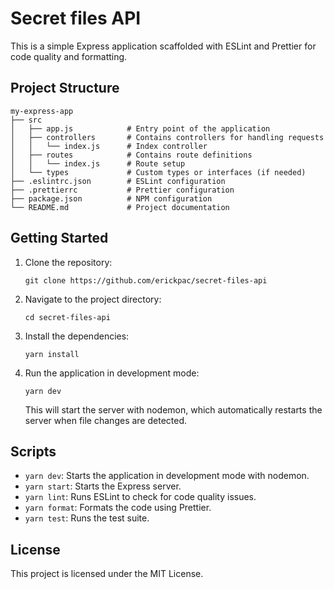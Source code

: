 # Secret files API

This is a simple Express application scaffolded with ESLint and Prettier for code quality and formatting.

## Project Structure

```
my-express-app
├── src
│   ├── app.js            # Entry point of the application
│   ├── controllers       # Contains controllers for handling requests
│   │   └── index.js      # Index controller
│   ├── routes            # Contains route definitions
│   │   └── index.js      # Route setup
│   └── types             # Custom types or interfaces (if needed)
├── .eslintrc.json        # ESLint configuration
├── .prettierrc           # Prettier configuration
├── package.json          # NPM configuration
└── README.md             # Project documentation
```

## Getting Started

1. Clone the repository:

   ```
   git clone https://github.com/erickpac/secret-files-api
   ```

2. Navigate to the project directory:

   ```
   cd secret-files-api
   ```

3. Install the dependencies:

   ```
   yarn install
   ```

4. Run the application in development mode:

   ```
   yarn dev
   ```

   This will start the server with nodemon, which automatically restarts the server when file changes are detected.

## Scripts

- `yarn dev`: Starts the application in development mode with nodemon.
- `yarn start`: Starts the Express server.
- `yarn lint`: Runs ESLint to check for code quality issues.
- `yarn format`: Formats the code using Prettier.
- `yarn test`: Runs the test suite.

## License

This project is licensed under the MIT License.
